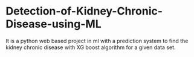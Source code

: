 # Detection-of-Kidney-Chronic-Disease-using-ML
It is a python web based project in ml with a prediction system to find the kidney chronic disease with XG boost algorithm for a given data set.
